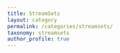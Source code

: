 ```yaml
---
title: StreamSets
layout: category
permalink: /categories/streamsets/
taxonomy: streamsets
author_profile: true
---
```

